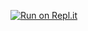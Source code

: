 [![Run on Repl.it](https://repl.it/badge/github/jivesearch/jivesearch)](https://repl.it/github/jivesearch/jivesearch)
